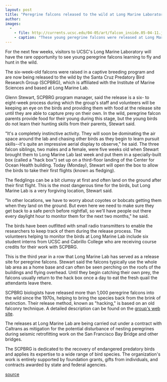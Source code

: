 ```yaml
---
layout: post
title: "Peregrine falcons released to the wild at Long Marine Laboratory"
author:  
images:
  -
    - file: http://currents.ucsc.edu/04-05/art/falcon_inside.05-04-11.jpg
    - caption: "These young peregrine falcons were released at Long Marine Laboratory in April 2003. Photo: Howard 'Boots' McGhee"
---
```


For the next few weeks, visitors to UCSC's Long Marine Laboratory will have the rare opportunity to see young peregrine falcons learning to fly and hunt in the wild.

The six-week-old falcons were raised in a captive breeding program and are now being released to the wild by the Santa Cruz Predatory Bird Research Group (SCPBRG), which is affiliated with the Institute of Marine Sciences and based at Long Marine Lab.

Glenn Stewart, SCPBRG program manager, said the release is a six- to eight-week process during which the group's staff and volunteers will be keeping an eye on the birds and providing them with food at the release site until they are able to capture prey on their own. In the wild, peregrine falcon parents provide food for their young during this stage, but the young birds do not learn their hunting skills from their parents, Stewart said.

"It's a completely instinctive activity. They will soon be dominating the air space around the lab and chasing other birds as they begin to learn pursuit skills--it's quite an impressive aerial display to observe," he said. The three falcon siblings, two males and a female, were five weeks old when Stewart brought them to Long Marine Lab last week and put them in a specially-built box (called a "hack box") set up on a third-floor landing of the Center for Ocean Health building. Today (Monday), Stewart will open the box to allow the birds to take their first flights (known as fledging).

The fledglings can be a bit clumsy at first and often land on the ground after their first flight. This is the most dangerous time for the birds, but Long Marine Lab is a very forgiving location, Stewart said.

"In other locations, we have to worry about coyotes or bobcats getting them when they land on the ground. But even here we need to make sure they get back to a safe perch before nightfall, so we'll have people out there every daylight hour to monitor them for the next two months," he said.

The birds have been outfitted with small radio transmitters to enable the researchers to keep track of them during the release process. The volunteers helping to monitor the birds at Long Marine Lab include six student interns from UCSC and Cabrillo College who are receiving course credits for their work with SCPBRG.

This is the third year in a row that Long Marine Lab has served as a release site for peregrine falcons. Stewart said the falcons typically use the whole lab area as a home base and can often be seen perching on the roofs of the buildings and flying overhead. Until they begin catching their own prey, the falcons usually return to the hack box once a day to eat the fresh quail the attendants leave there.

SCPBRG biologists have released more than 1,000 peregrine falcons into the wild since the 1970s, helping to bring the species back from the brink of extinction. Their release method, known as "hacking," is based on an old falconry technique. A detailed description can be found on the [group's web site][1].

The releases at Long Marine Lab are being carried out under a contract with Caltrans as mitigation for the potential disturbance of nesting peregrines during seismic retrofitting work on the San Francisco Bay Bridge and other bridges.

The SCPBRG is dedicated to the recovery of endangered predatory birds and applies its expertise to a wide range of bird species. The organization's work is entirely supported by foundation grants, gifts from individuals, and contracts awarded by state and federal agencies.  

[1]: http://www2.ucsc.edu/scpbrg/hacksite.htm

[source](http://www1.ucsc.edu/currents/04-05/04-11/falcons.asp "Permalink to falcons")
